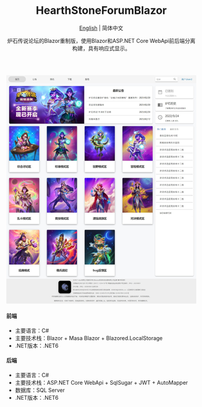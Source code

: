 <h1 align="center">HearthStoneForumBlazor</h1>

<div align="center">

[English](./README.en.md) | 简体中文

炉石传说论坛的Blazor重制版，使用Blazor和ASP.NET Core WebApi前后端分离构建，具有响应式显示。

<br/>

<br/>

![输入图片说明](Images/%E7%BD%91%E9%A1%B5%E6%8D%95%E8%8E%B7_24-9-2022_101824_localhost.jpeg)

</div>

#### 前端

- 主要语言：C#
- 主要技术栈：Blazor + Masa Blazor + Blazored.LocalStorage
- .NET版本：.NET6

#### 后端

- 主要语言：C#
- 主要技术栈：ASP.NET Core WebApi + SqlSugar + JWT + AutoMapper
- 数据库：SQL Server
- .NET版本：.NET6

